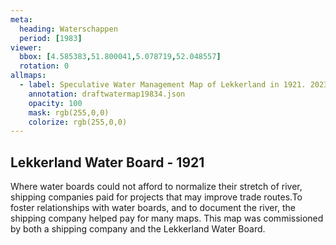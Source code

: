 ```yaml
---
meta:
  heading: Waterschappen
  period: [1983]
viewer:
  bbox: [4.585383,51.800041,5.078719,52.048557]
  rotation: 0
allmaps:
  - label: Speculative Water Management Map of Lekkerland in 1921. 2023. 925 x 625 mm. Scale 1:10000. The Berlage.
    annotation: draftwatermap19834.json
    opacity: 100
    mask: rgb(255,0,0)
    colorize: rgb(255,0,0)
---
```


## Lekkerland Water Board - 1921

Where water boards could not afford to normalize their stretch of river, shipping companies paid for projects that may improve trade routes.To foster relationships with water boards, and to document the river, the shipping company helped pay for many maps. This map was commissioned by both a shipping company and the Lekkerland Water Board. 
